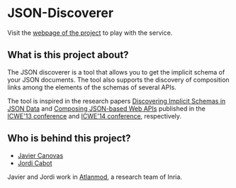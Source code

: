 JSON-Discoverer
===============

Visit the [webpage of the project](http://som-research.github.io/json-discoverer) to play with the service.

What is this project about?
---------------------------

The JSON discoverer is a tool that allows you to get the implicit schema of your JSON documents. The tool also supports the discovery of composition links among the elements of the schemas of several APIs.

The tool is inspired in the research papers [Discovering Implicit Schemas in JSON Data](http://hal.inria.fr/docs/00/81/89/45/PDF/icwe2013-CanovasCabot.pdf) and [Composing JSON-based Web APIs](http://modeling-languages.com/composing-json-based-web-apis/) published in the [ICWE'13 conference](http://icwe2013.webengineering.org/) and [ICWE'14 conference](http://icwe2014.webengineering.org/), respectively.

Who is behind this project?
---------------------------
* [Javier Canovas](http://github.com/jlcanovas/ "Javier Canovas")
* [Jordi Cabot](http://github.com/jcabot/ "Jordi Cabot")

Javier and Jordi work in [Atlanmod](http://www.emn.fr/z-info/atlanmod), a research team of Inria.
